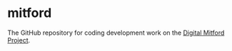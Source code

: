 mitford
=======

The GitHub repository for coding development work on the [Digital Mitford Project](http://digitalmitford.org).
